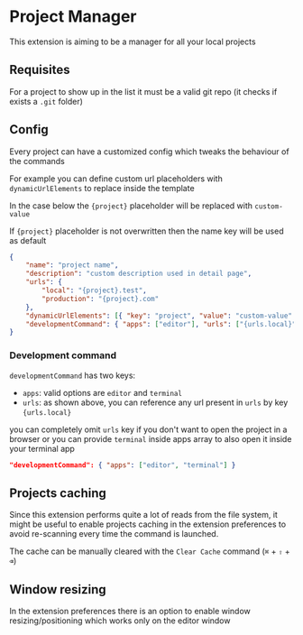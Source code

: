 # Project Manager

This extension is aiming to be a manager for all your local projects

## Requisites
For a project to show up in the list it must be a valid git repo (it checks if exists a `.git` folder)

## Config
Every project can have a customized config which tweaks the behaviour of the commands

For example you can define custom url placeholders with `dynamicUrlElements` to replace inside the template

In the case below the `{project}` placeholder will be replaced with `custom-value`

If `{project}` placeholder is not overwritten then the name key will be used as default

```json
{
    "name": "project name",
    "description": "custom description used in detail page",
    "urls": {
        "local": "{project}.test",
        "production": "{project}.com"
    },
    "dynamicUrlElements": [{ "key": "project", "value": "custom-value" }],
    "developmentCommand": { "apps": ["editor"], "urls": ["{urls.local}"] }
}
```
### Development command
`developmentCommand` has two keys:
- `apps`: valid options are `editor` and `terminal`
- `urls`: as shown above, you can reference any url present in `urls` by key `{urls.local}`

you can completely omit `urls` key if you don't want to open the project in a browser
or you can provide `terminal` inside apps array to also open it inside your terminal app

```json
"developmentCommand": { "apps": ["editor", "terminal"] }
```

## Projects caching
Since this extension performs quite a lot of reads from the file system, it might be useful to enable projects caching in the extension preferences to avoid re-scanning every time the command is launched.

The cache can be manually cleared with the `Clear Cache` command (`⌘` + `⇧` + `⌫`)

## Window resizing
In the extension preferences there is an option to enable window resizing/positioning which works only on the editor window
